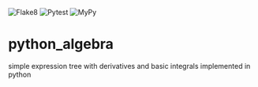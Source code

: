 ![Flake8](https://github.com/aragonnetje6/python_algebra/workflows/Flake8/badge.svg)
![Pytest](https://github.com/aragonnetje6/python_algebra/workflows/Pytest/badge.svg)
![MyPy](https://github.com/aragonnetje6/python_algebra/workflows/MyPy/badge.svg)

# python_algebra

simple expression tree with derivatives and basic integrals implemented in python
